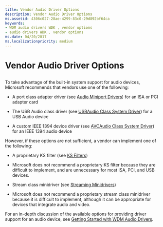 ```yaml
---
title: Vendor Audio Driver Options
description: Vendor Audio Driver Options
ms.assetid: 4306c027-28ae-4299-83c0-29d892bf64ca
keywords:
- WDM audio drivers WDK , vendor options
- audio drivers WDK , vendor options
ms.date: 04/20/2017
ms.localizationpriority: medium
---
```


# Vendor Audio Driver Options


## <span id="vendor_audio_driver_options"></span><span id="VENDOR_AUDIO_DRIVER_OPTIONS"></span>


To take advantage of the built-in system support for audio devices, Microsoft recommends that vendors use one of the following:

-   A port class adapter driver (see [Audio Miniport Drivers](audio-miniport-drivers.md)) for an ISA or PCI adapter card

-   The USB Audio class driver (see [USBAudio Class System Driver](kernel-mode-wdm-audio-components.md#usbaudio_class_system_driver)) for a USB Audio device

-   A custom IEEE 1394 device driver (see [AVCAudio Class System Driver](kernel-mode-wdm-audio-components.md#avcaudio_class_system_driver)) for an IEEE 1394 audio device

However, if these options are not sufficient, a vendor can implement one of the following:

-   A proprietary KS filter (see [KS Filters](https://msdn.microsoft.com/library/windows/hardware/ff567644))

-   Microsoft does not recommend a proprietary KS filter because they are difficult to implement, and are unnecessary for most ISA, PCI, and USB devices.

-   Stream class minidriver (see [Streaming Minidrivers](https://msdn.microsoft.com/library/windows/hardware/ff568277))

-   Microsoft does not recommend a proprietary stream class minidriver because it is difficult to implement, although it can be appropriate for devices that integrate audio and video.

For an in-depth discussion of the available options for providing driver support for an audio device, see [Getting Started with WDM Audio Drivers](getting-started-with-wdm-audio-drivers.md).

 

 




